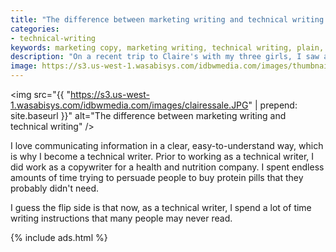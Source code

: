 ```yaml
---
title: "The difference between marketing writing and technical writing in one small sign"
categories:
- technical-writing
keywords: marketing copy, marketing writing, technical writing, plain, concise, clear, plain language
description: "On a recent trip to Claire's with my three girls, I saw a sign that captured the distinction between marketing writing and technical writing perfectly."
image: https://s3.us-west-1.wasabisys.com/idbwmedia.com/images/thumbnails/clairethumb.png
---
```


<img src="{{ "https://s3.us-west-1.wasabisys.com/idbwmedia.com/images/clairessale.JPG" | prepend: site.baseurl }}" alt="The difference between marketing writing and technical writing" />

I love communicating information in a clear, easy-to-understand way, which is why I become a technical writer. Prior to working as a technical writer, I did work as a copywriter for a health and nutrition company. I spent endless amounts of time trying to persuade people to buy protein pills that they probably didn't need.

I guess the flip side is that now, as a technical writer, I spend a lot of time writing instructions that many people may never read.

{% include ads.html %}
